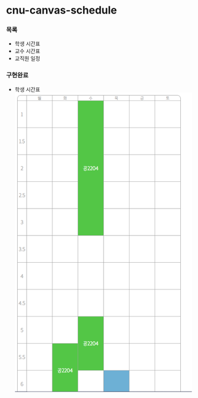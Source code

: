 # cnu-canvas-schedule

### 목록

- 학생 시간표
- 교수 시간표
- 교직원 일정

### 구현완료

- 학생 시간표
  ![alt](./img/학생_시간표.PNG)
